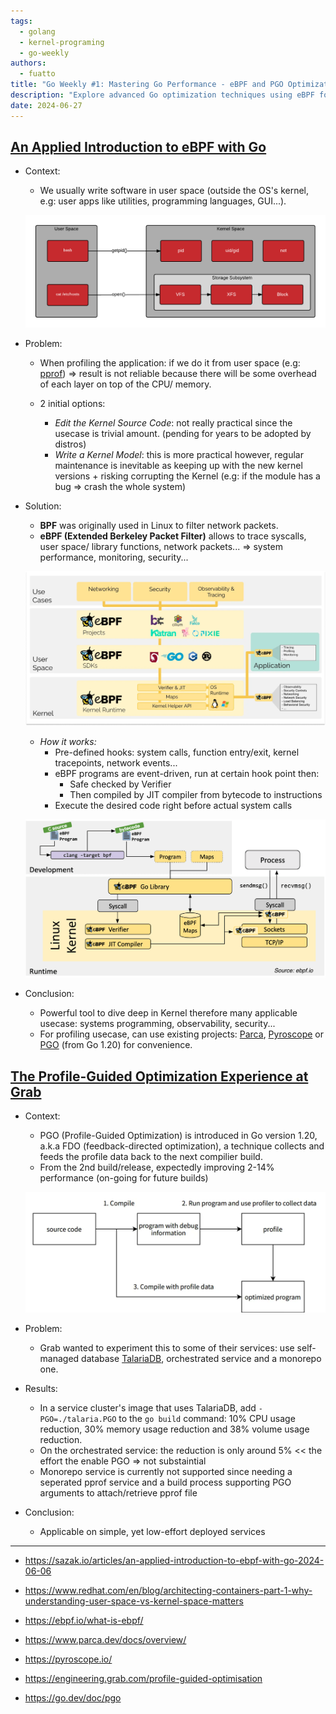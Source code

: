 ```yaml
---
tags:
  - golang
  - kernel-programing
  - go-weekly
authors:
  - fuatto
title: "Go Weekly #1: Mastering Go Performance - eBPF and PGO Optimization Techniques"
description: "Explore advanced Go optimization techniques using eBPF for kernel-level insights and Profile-Guided Optimization (PGO) for compiler enhancements. Learn how to boost performance and efficiency in Go applications."
date: 2024-06-27
---
```


## [An Applied Introduction to eBPF with Go](https://sazak.io/articles/an-applied-introduction-to-ebpf-with-go-2024-06-06)

- Context:
    - We usually write software in user space (outside the OS's kernel, e.g: user apps like utilities, programming languages, GUI...).
    
    ![](assets/user-space-vs-kernel-space-basic-system-calls.png)

- Problem:
    - When profiling the application: if we do it from user space (e.g: [pprof](https://go.dev/blog/pprof)) => result is not reliable because there will be some overhead of each layer on top of the CPU/ memory.

    - 2 initial options:
        - *Edit the Kernel Source Code*: not really practical since the usecase is trivial amount. (pending for years to be adopted by distros)
        - *Write a Kernel Model*: this is more practical however, regular maintenance is inevitable as keeping up with the new kernel versions + risking corrupting the Kernel (e.g: if the module has a bug => crash the whole system)

- Solution:
    - **BPF** was originally used in Linux to filter network packets.
    - **eBPF (Extended Berkeley Packet Filter)** allows to trace syscalls, user space/ library functions, network packets... => system performance, monitoring, security...

    ![](assets/ebpf_overview.webp)

    - *How it works:*
        - Pre-defined hooks: system calls, function entry/exit, kernel tracepoints, network events...
        - eBPF programs are event-driven, run at certain hook point then:
            - Safe checked by Verifier
            - Then compiled by JIT compiler from bytecode to instructions
        - Execute the desired code right before actual system calls

    ![](assets/ebpf.png)

- Conclusion:
    - Powerful tool to dive deep in Kernel therefore many applicable usecase: systems programming, observability, security...
    - For profiling usecase, can use existing projects: [Parca](https://www.parca.dev/docs/overview/), [Pyroscope](https://pyroscope.io/) or [PGO](https://go.dev/doc/pgo) (from Go 1.20) for convenience.

## [The Profile-Guided Optimization Experience at Grab](https://engineering.grab.com/profile-guided-optimisation) 

- Context:
    - PGO (Profile-Guided Optimization) is introduced in Go version 1.20, a.k.a FDO (feedback-directed optimization), a technique collects and feeds the profile data back to the next compilier build.
    - From the 2nd build/release, expectedly improving 2-14% performance (on-going for future builds)

    ![](assets/high-level-pgo.png)

- Problem:
    - Grab wanted to experiment this to some of their services: use self-managed database [TalariaDB](https://github.com/grab/talaria), orchestrated service and a monorepo one. 

- Results:
    - In a service cluster's image that uses TalariaDB, add `-PGO=./talaria.PGO` to the `go build` command: 10% CPU usage reduction, 30% memory usage reduction and 38% volume usage reduction.
    - On the orchestrated service: the reduction is only around 5% << the effort the enable PGO => not substaintial
    - Monorepo service is currently not supported since needing a seperated pprof service and a build process supporting PGO arguments to attach/retrieve pprof file 

- Conclusion:
    - Applicable on simple, yet low-effort deployed services




---

- https://sazak.io/articles/an-applied-introduction-to-ebpf-with-go-2024-06-06
- https://www.redhat.com/en/blog/architecting-containers-part-1-why-understanding-user-space-vs-kernel-space-matters
- https://ebpf.io/what-is-ebpf/
- https://www.parca.dev/docs/overview/
- https://pyroscope.io/

- https://engineering.grab.com/profile-guided-optimisation
- https://go.dev/doc/pgo